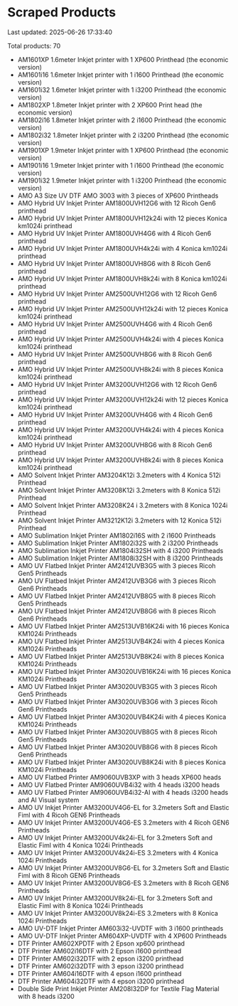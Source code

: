 # Scraped Products

Last updated: 2025-06-26 17:33:40

Total products: 70

- AM1601XP 1.6meter Inkjet printer with 1 XP600 Printhead (the economic version)
- AM1601i16 1.6meter Inkjet printer with 1 i1600 Printhead (the economic version)
- AM1601i32 1.6meter Inkjet printer with 1 i3200 Printhead (the economic version)
- AM1802XP 1.8meter Inkjet printer with 2 XP600 Print head (the economic version)
- AM1802i16 1.8meter Inkjet printer with 2 i1600 Printhead (the economic version)
- AM1802i32 1.8meter Inkjet printer with 2 i3200 Printhead (the economic version)
- AM1901XP 1.9meter Inkjet printer with 1 XP600 Printhead (the economic version)
- AM1901i16 1.9meter Inkjet printer with 1 i1600 Printhead (the economic version)
- AM1901i32 1.9meter Inkjet printer with 1 i3200 Printhead (the economic version)
- AMO A3 Size UV DTF AMO 3003 with 3 pieces of XP600 Printheads
- AMO Hybrid UV Inkjet Printer AM1800UVH12G6 with 12 Ricoh Gen6 printhead
- AMO Hybrid UV Inkjet Printer AM1800UVH12k24i  with 12 pieces Konica km1024i printhead
- AMO Hybrid UV Inkjet Printer AM1800UVH4G6 with 4 Ricoh Gen6 printhead
- AMO Hybrid UV Inkjet Printer AM1800UVH4k24i with 4 Konica km1024i printhead
- AMO Hybrid UV Inkjet Printer AM1800UVH8G6 with 8 Ricoh Gen6 printhead
- AMO Hybrid UV Inkjet Printer AM1800UVH8k24i  with 8 Konica km1024i printhead
- AMO Hybrid UV Inkjet Printer AM2500UVH12G6 with 12 Ricoh Gen6 printhead
- AMO Hybrid UV Inkjet Printer AM2500UVH12k24i with 12 pieces Konica km1024i printhead
- AMO Hybrid UV Inkjet Printer AM2500UVH4G6 with 4 Ricoh Gen6 printhead
- AMO Hybrid UV Inkjet Printer AM2500UVH4k24i with 4 pieces Konica km1024i printhead
- AMO Hybrid UV Inkjet Printer AM2500UVH8G6 with 8 Ricoh Gen6 printhead
- AMO Hybrid UV Inkjet Printer AM2500UVH8k24i with 8 pieces Konica km1024i printhead
- AMO Hybrid UV Inkjet Printer AM3200UVH12G6 with 12 Ricoh Gen6 printhead
- AMO Hybrid UV Inkjet Printer AM3200UVH12k24i with 12 pieces Konica km1024i printhead
- AMO Hybrid UV Inkjet Printer AM3200UVH4G6 with 4 Ricoh Gen6 printhead
- AMO Hybrid UV Inkjet Printer AM3200UVH4k24i with 4 pieces Konica km1024i printhead
- AMO Hybrid UV Inkjet Printer AM3200UVH8G6 with 8 Ricoh Gen6 printhead
- AMO Hybrid UV Inkjet Printer AM3200UVH8k24i with 8 pieces Konica km1024i printhead
- AMO Solvent Inkjet Printer AM3204K12i 3.2meters with 4 Konica 512i Printhead
- AMO Solvent Inkjet Printer AM3208K12i 3.2meters with 8 Konica 512i Printhead
- AMO Solvent Inkjet Printer AM3208K24 i 3.2meters with 8 Konica 1024i Printhead
- AMO Solvent Inkjet Printer AM3212K12i 3.2meters with 12 Konica 512i Printhead
- AMO Sublimation Inkjet Printer AM1802i16S with 2 i1600 Printheads
- AMO Sublimation Inkjet Printer AM1802i32S with 2 i3200 Printheads
- AMO Sublimation Inkjet Printer AM1804i32SH with 4 i3200 Printheads
- AMO Sublimation Inkjet Printer AM1808i32SH with 8 i3200 Printheads
- AMO UV Flatbed Inkjet Printer AM2412UVB3G5 with 3 pieces Ricoh Gen5 Printheads
- AMO UV Flatbed Inkjet Printer AM2412UVB3G6 with 3 pieces Ricoh Gen6 Printheads
- AMO UV Flatbed Inkjet Printer AM2412UVB8G5 with 8 pieces Ricoh Gen5 Printheads
- AMO UV Flatbed Inkjet Printer AM2412UVB8G6 with 8 pieces Ricoh Gen6 Printheads
- AMO UV Flatbed Inkjet Printer AM2513UVB16K24i with 16 pieces  Konica KM1024i Printheads
- AMO UV Flatbed Inkjet Printer AM2513UVB4K24i with 4 pieces Konica KM1024i Printheads
- AMO UV Flatbed Inkjet Printer AM2513UVB8K24i with 8 pieces  Konica KM1024i Printheads
- AMO UV Flatbed Inkjet Printer AM3020UVB16K24i with 16 pieces  Konica KM1024i Printheads
- AMO UV Flatbed Inkjet Printer AM3020UVB3G5 with 3 pieces Ricoh Gen5 Printheads
- AMO UV Flatbed Inkjet Printer AM3020UVB3G6 with 3 pieces Ricoh Gen6 Printheads
- AMO UV Flatbed Inkjet Printer AM3020UVB4K24i with 4 pieces  Konica KM1024i Printheads
- AMO UV Flatbed Inkjet Printer AM3020UVB8G5 with 8 pieces Ricoh Gen5 Printheads
- AMO UV Flatbed Inkjet Printer AM3020UVB8G6 with 8 pieces Ricoh Gen6 Printheads
- AMO UV Flatbed Inkjet Printer AM3020UVB8K24i with 8 pieces  Konica KM1024i Printheads
- AMO UV Flatbed Printer AM9060UVB3XP with 3 heads XP600 heads
- AMO UV Flatbed Printer AM9060UVB4i32 with 4 heads i3200 heads
- AMO UV Flatbed Printer AM9060UVB4i32-AI with 4 heads i3200 heads and AI Visual system
- AMO UV Inkjet Printer AM3200UV4G6-EL for 3.2meters Soft and Elastic Fiml with 4 Ricoh GEN6 Printheads
- AMO UV Inkjet Printer AM3200UV4G6-ES 3.2meters with 4 Ricoh GEN6 Printheads
- AMO UV Inkjet Printer AM3200UV4k24i-EL for 3.2meters Soft and Elastic Fiml with 4 Konica 1024i Printheads
- AMO UV Inkjet Printer AM3200UV4k24i-ES 3.2meters with 4 Konica 1024i Printheads
- AMO UV Inkjet Printer AM3200UV8G6-EL for 3.2meters Soft and Elastic Fiml with 8 Ricoh GEN6 Printheads
- AMO UV Inkjet Printer AM3200UV8G6-ES 3.2meters with 8 Ricoh GEN6 Printheads
- AMO UV Inkjet Printer AM3200UV8k24i-EL for 3.2meters Soft and Elastic Fiml with 8 Konica 1024i Printheads
- AMO UV Inkjet Printer AM3200UV8k24i-ES 3.2meters with 8 Konica 1024i Printheads
- AMO UV-DTF Inkjet Printer AM603i32-UVDTF with 3 i1600 printheads
- AMO UV-DTF Inkjet Printer AM604XP-UVDTF with 4 XP600 Printheads
- DTF Printer AM602XPDTF with 2 Epson xp600 printhead
- DTF Printer AM602i16DTF with 2 Epson i1600 printhead
- DTF Printer AM602i32DTF with 2 epson i3200 printhead
- DTF Printer AM602i32DTF with 3 epson i3200 printhead
- DTF Printer AM604i16DTF with 4 epson i1600 printhead
- DTF Printer AM604i32DTF with 4 epson i3200 printhead
- Double Side Print Inkjet Printer AM208I32DP for Textile Flag Material with 8 heads i3200
